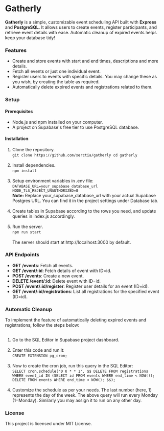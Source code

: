 # Gatherly
<b>Gatherly</b> is a simple, customizable event scheduling API built with <b>Express</b> and <b>PostgreSQL</b>. It allows users to create events, register participants, and retrieve event details with ease. Automatic cleanup of expired events helps keep your database tidy!

### Features
- Create and store events with start and end times, descriptions and more details.
- Fetch all events or just one individual event.
- Register users to events with specific details. You may change these as you wish, by creating the table as required.
- Automatically delete expired events and registrations related to them.

### Setup
#### Prerequisites
- Node.js and npm installed on your computer.
- A project on Supabase's free tier to use PostgreSQL database.

#### Installation
1. Clone the repository.<br>
   `
   git clone https://github.com/xerctia/gatherly
   cd gatherly
   `<br><br>
2. Install dependencies.<br>
   `npm install`<br><br>
3. Setup environment variables in .env file:<br>
   `
   DATABASE_URL=your_supabase_database_url
   NODE_TLS_REJECT_UNAUTHORIZED=0
   `<br>
   <b>Note:</b> Replace your_supabase_database_url with your actual Supabase Postgres URL. You can find it in the project settings under Database tab.<br><br>
4. Create tables in Supabase according to the rows you need, and update queries in index.js accordingly.<br><br>
5. Run the server.<br>
   `npm run start`<br><br>
The server should start at http://localhost:3000 by default.

### API Endpoints
- <b>GET /events</b>: Fetch all events.
- <b>GET /event/:id</b>: Fetch details of event with ID=id.
- <b>POST /events</b>: Create a new event.
- <b>DELETE /event/:id</b>: Delete event with ID=id.
- <b>POST /event/:id/register</b>: Register user details for an event (ID=id).
- <b>GET /event/:id/registrations</b>: List all registrations for the specified event (ID=id).

### Automatic Cleanup
To implement the feature of automatically deleting expired events and registrations, follow the steps below:<br><br>
1. Go to the SQL Editor in Supabase project dashboard.<br><br>
2. Enter this code and run it:<br>`CREATE EXTENSION pg_cron;`<br><br>
3. Now to create the cron job, run this query in the SQL Editor:<br>
   `
   SELECT cron.schedule('0 0 * * 1', $$
   DELETE FROM registrations WHERE event_id IN (SELECT id FROM events WHERE end_time < NOW());
   DELETE FROM events WHERE end_time < NOW();
   $$);
   `<br><br>
4. Customize the schedule as per your needs. The last number (here, 1) represents the day of the week. The above query will run every Monday (1=Monday). Similarly you may assign it to run on any other day.

### License
This project is licensed under MIT License.